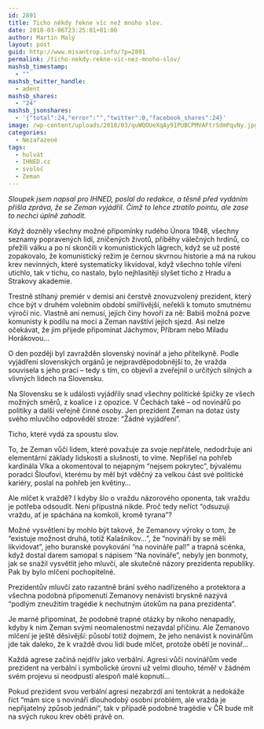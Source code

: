 ```yaml
---
id: 2891
title: Ticho někdy řekne víc než mnoho slov.
date: 2018-03-06T23:25:01+01:00
author: Martin Malý
layout: post
guid: http://www.misantrop.info/?p=2891
permalink: /ticho-nekdy-rekne-vic-nez-mnoho-slov/
mashsb_timestamp:
  - ""
mashsb_twitter_handle:
  - adent
mashsb_shares:
  - "24"
mashsb_jsonshares:
  - '{"total":24,"error":"","twitter":0,"facebook_shares":24}'
image: /wp-content/uploads/2018/03/quWQOUeXqAy91PUBCPMVAFtrSdmPqvNy.jpg
categories:
  - Nezařazené
tags:
  - hulvát
  - IHNED.cz
  - svoloč
  - Zeman
---
```

_Sloupek jsem napsal pro IHNED, poslal do redakce, a těsně před vydáním přišla zpráva, že se Zeman vyjádřil. Čímž to lehce ztratilo pointu, ale zase to nechci úplně zahodit._

Když dozněly všechny možné připomínky rudého Února 1948, všechny seznamy popravených lidí, zničených životů, příběhy válečných hrdinů, co přežili válku a po ní skončili v komunistických lágrech, když se už posté zopakovalo, že komunistický režim je černou skvrnou historie a má na rukou krev nevinných, které systematicky likvidoval, když všechno tohle víření utichlo, tak v tichu, co nastalo, bylo nejhlasitěji slyšet ticho z Hradu a Strakovy akademie.

Trestně stíhaný premiér v demisi ani čerstvě znovuzvolený prezident, který chce být v druhém volebním období smířlivější, neřekli k tomuto smutnému výročí nic. Vlastně ani nemusí, jejich činy hovoří za ně: Babiš možná pozve komunisty k podílu na moci a Zeman navštíví jejich sjezd. Asi nelze očekávat, že jim přijede připomínat Jáchymov, Příbram nebo Miladu Horákovou…

O den později byl zavražděn slovenský novinář a jeho přítelkyně. Podle vyjádření slovenských orgánů je nejpravděpodobnější to, že vražda souvisela s jeho prací &#8211; tedy s tím, co objevil a zveřejnil o určitých silných a vlivných lidech na Slovensku.

Na Slovensku se k události vyjádřily snad všechny politické špičky ze všech možných směrů, z koalice i z opozice. V Čechách také &#8211; od novinářů po politiky a další veřejně činné osoby. Jen prezident Zeman na dotaz ústy svého mluvčího odpověděl stroze: “Žádné vyjádření”.

Ticho, které vydá za spoustu slov.

To, že Zeman vůči lidem, které považuje za svoje nepřátele, nedodržuje ani elementární základy lidskosti a slušnosti, to víme. Nepřišel na pohřeb kardinála Vlka a okomentoval to nejapným “nejsem pokrytec”, bývalému poradci Šloufovi, kterému by měl být vděčný za velkou část své politické kariéry, poslal na pohřeb jen květiny…

Ale mlčet k vraždě? I kdyby šlo o vraždu názorového oponenta, tak vraždu je potřeba odsoudit. Není přípustná nikde. Proč tedy neříct “odsuzuji vraždu, ať je spáchána na komkoli, kromě tyrana”?

Možné vysvětlení by mohlo být takové, že Zemanovy výroky o tom, že “existuje možnost druhá, totiž Kalašnikov…”, že “novináři by se měli likvidovat”, jeho buranské povykování “na novináře pal!” a trapná scénka, když dostal darem samopal s nápisem “Na novináře”, nebyly jen bonmoty, jak se snažil vysvětlit jeho mluvčí, ale skutečné názory prezidenta republiky. Pak by bylo mlčení pochopitelné.

Prezidentův mluvčí zato razantně brání svého nadřízeného a protektora a všechna podobná připomenutí Zemanovy nenávisti bryskně nazývá “podlým zneužitím tragédie k nechutným útokům na pana prezidenta”.

Je marné připomínat, že podobné trapné otázky by nikoho nenapadly, kdyby k nim Zeman svými neomalenostmi nezavdal příčinu. Ale Zemanovo mlčení je ještě děsivější: působí totiž dojmem, že jeho nenávist k novinářům jde tak daleko, že k vraždě dvou lidí bude mlčet, protože obětí je novinář…

Každá agrese začíná nejdřív jako verbální. Agresi vůči novinářům vede prezident na verbální i symbolické úrovni už velmi dlouho, téměř v žádném svém projevu si neodpustí alespoň malé kopnutí&#8230;

Pokud prezident svou verbální agresi nezabrzdí ani tentokrát a nedokáže říct “mám sice s novináři dlouhodobý osobní problém, ale vražda je nepřijatelný způsob jednání”, tak v případě podobné tragédie v ČR bude mít na svých rukou krev oběti právě on.